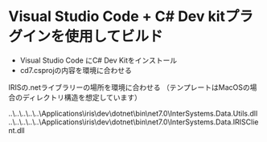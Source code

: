 # Visual Studio Code + C# Dev kitプラグインを使用してビルド

- Visual Studio Code にC# Dev Kitをインストール
- cd7.csprojの内容を環境に合わせる

IRISの.netライブラリーの場所を環境に合わせる
（テンプレートはMacOSの場合のディレクトリ構造を想定しています）

 <ItemGroup>
    <Reference Include="InterSystems.Data.Utils">
      <HintPath>..\..\..\..\..\Applications\iris\dev\dotnet\bin\net7.0\InterSystems.Data.Utils.dll</HintPath>
    </Reference>
    <Reference Include="InterSystems.Data.IRISClient">
      <HintPath>..\..\..\..\..\Applications\iris\dev\dotnet\bin\net7.0\InterSystems.Data.IRISClient.dll</HintPath>
    </Reference>
  </ItemGroup>


